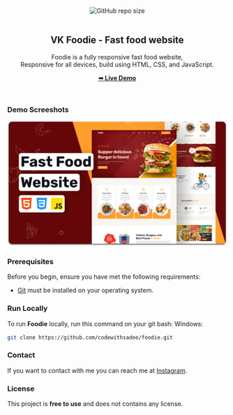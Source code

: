 <div align="center">
  
  ![GitHub repo size](https://img.shields.io/github/repo-size/codewithsadee/foodie)
  <br />
  <br />

  <h2 align="center">VK Foodie - Fast food website</h2>

  Foodie is a fully responsive fast food website, <br />Responsive for all devices, build using HTML, CSS, and JavaScript.

  <a href="https://vkfoods.netlify.app/"><strong>➥ Live Demo</strong></a>

</div>

<br />

### Demo Screeshots

![Foodie Desktop Demo](./desktop.png "Desktop Demo")

### Prerequisites

Before you begin, ensure you have met the following requirements:

* [Git](https://git-scm.com/downloads "Download Git") must be installed on your operating system.

### Run Locally

To run **Foodie** locally, run this command on your git bash:
Windows:

```bash
git clone https://github.com/codewithsadee/foodie.git
```

### Contact

If you want to contact with me you can reach me at [Instagram](#).

### License

This project is **free to use** and does not contains any license.

